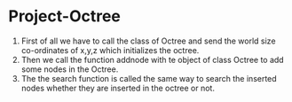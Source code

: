 # Project-Octree
1) First of all we have to call the class of Octree and send the world size co-ordinates of x,y,z which initializes the octree.
2) Then we call the function addnode with te object of class Octree to add some nodes in the Octree.
3) The the search function is called the same way to search the inserted nodes whether they are inserted in the octree or not.
